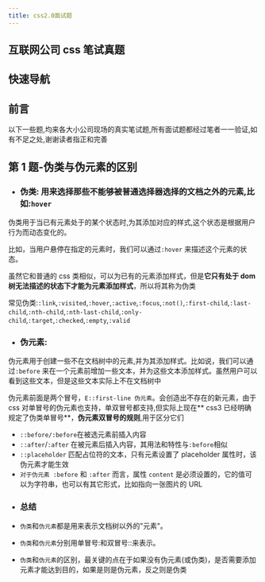 ```yaml
---
title: css2.0面试题
---
```


## 互联网公司 css 笔试真题

## 快速导航

<TOC />

## 前言

以下一些题,均来各大小公司现场的真实笔试题,所有面试题都经过笔者一一验证,如有不足之处,谢谢读者指正和完善

## 第 1 题-伪类与伪元素的区别

- ### **伪类**: 用来选择那些不能够被普通选择器选择的文档之外的元素,比如:`hover`

伪类用于当已有元素处于的某个状态时,为其添加对应的样式,这个状态是根据用户行为而动态变化的。

比如，当用户悬停在指定的元素时，我们可以通过`:hover` 来描述这个元素的状态。

虽然它和普通的 css 类相似，可以为已有的元素添加样式，但是**它只有处于 dom 树无法描述的状态下才能为元素添加样式**，所以将其称为伪类

常见伪类:`:link`,`:visited`,`:hover`,`:active`,`:focus`,`:not()`,`:first-child`,`:last-child`,`:nth-child`,`:nth-last-child`,`:only-child`,`:target`,`:checked`,`:empty`,`:valid`

- ### **伪元素**:

伪元素用于创建一些不在文档树中的元素,并为其添加样式。比如说，我们可以通过`:before` 来在一个元素前增加一些文本，并为这些文本添加样式。虽然用户可以看到这些文本，但是这些文本实际上不在文档树中

伪元素前面是两个冒号，`E::first-line 伪元素`。会创造出不存在的新元素，由于 css 对单冒号的伪元素也支持，单双冒号都支持,但实际上现在** css3 已经明确规定了伪类单冒号**，**伪元素双冒号的规则**,用于区分它们

- `::before/:before`在被选元素前插入内容
- `::after`/`:after` 在被元素后插入内容，其用法和特性与`:before`相似
- `::placeholder` 匹配占位符的文本，只有元素设置了 placeholder 属性时，该伪元素才能生效
- `对于伪元素 :before` 和 `:after` 而言，属性 `content` 是必须设置的，它的值可以为字符串，也可以有其它形式，比如指向一张图片的 URL

* ### 总结

* `伪类`和`伪元素`都是用来表示文档树以外的"元素"。
* `伪类`和`伪元素`分别用单冒号:和双冒号::来表示。
* `伪类`和`伪元素`的区别，最关键的点在于如果没有伪元素(或伪类)，是否需要添加元素才能达到目的，如果是则是伪元素，反之则是伪类

